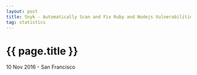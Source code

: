 ```yaml
---
layout: post
title: Snyk - Automatically Scan and Fix Ruby and Nodejs Vulnerabilities
tag: statistics
---
```


{{ page.title }}
================

<p class="meta">10 Nov 2016 - San Francisco</p>



